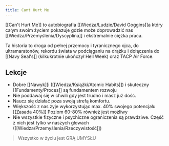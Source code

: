 ```yaml
---
title: Cant Hurt Me
---
```


[[Can't Hurt Me]] to autobiografia [[Wiedza/Ludzie/David Goggins]]a który całym swoim życiem pokazuje gdzie może doprowadzić nas [[Wiedza/Przemyślenia/Dyscyplina]] i ekstremalnie ciężka praca. 

Ta historia to droga od pełnej przemocy i tyranicznego ojca, do ultramaratonów, rekordu świata w podciąganiu na drążku i dołączenia do [[Navy Seal's]] (kilkukrotnie ukończył Hell Week) oraz TACP Air Force. 

## Lekcje
- Dobre [[Nawyk]]i ([[Wiedza/Książki/Atomic Habits]]) i skuteczny [[Fundamenty/Proces]] są fundamentem rozwoju
- Nie poddawaj się w chwili gdy jest trudno i masz już dość. 
- Naucz się działać poza swoją strefą komfortu.
- Większość z nas żyje wykorzystując max. 40% swojego potencjału [[Zasada 40%]] Poziom 60-80% również jest możliwy 
- Nie wszystkie fizyczne i psychiczne ograniczenia są prawdziwe. Część z nich jest tylko w naszych głowach ([[Wiedza/Przemyślenia/Rzeczywistość]])

> Wszystko w życiu jest GRĄ UMYSŁU